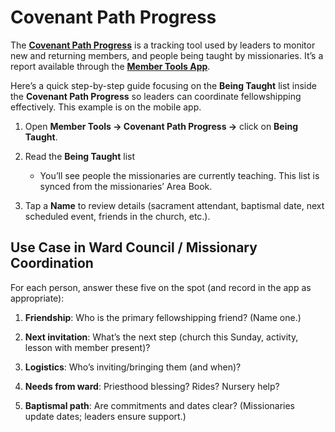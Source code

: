 # Covenant Path Progress

The [**Covenant Path Progress**](https://www.churchofjesuschrist.org/tools/help/covenant-path-progress-report?lang=eng) is a tracking tool used by leaders to monitor new and returning members, and people being taught by missionaries. It’s a report available through the [**Member Tools App**](https://www.churchofjesuschrist.org/tools/help/about-member-tools?lang=eng). 

Here’s a quick step-by-step guide focusing on the **Being Taught** list inside the **Covenant Path Progress** so leaders can coordinate fellowshipping effectively. This example is on the mobile app. 

1. Open **Member Tools → Covenant Path Progress →** click on **Being Taught**.

2. Read the **Being Taught** list  
   * You’ll see people the missionaries are currently teaching. This list is synced from the missionaries’ Area Book.  
        
3. Tap a **Name** to review details (sacrament attendant, baptismal date, next scheduled event, friends in the church, etc.). 

## Use Case in Ward Council / Missionary Coordination

For each person, answer these five on the spot (and record in the app as appropriate):

1. **Friendship**: Who is the primary fellowshipping friend? (Name one.)

2. **Next invitation**: What’s the next step (church this Sunday, activity, lesson with member present)?

3. **Logistics**: Who’s inviting/bringing them (and when)?

4. **Needs from ward**: Priesthood blessing? Rides? Nursery help?

5. **Baptismal path**: Are commitments and dates clear? (Missionaries update dates; leaders ensure support.)

